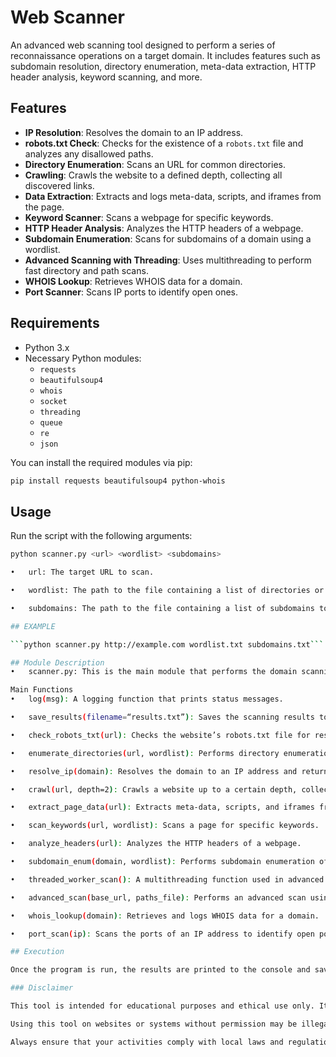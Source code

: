 # Web Scanner

An advanced web scanning tool designed to perform a series of reconnaissance operations on a target domain. It includes features such as subdomain resolution, directory enumeration, meta-data extraction, HTTP header analysis, keyword scanning, and more.

## Features

- **IP Resolution**: Resolves the domain to an IP address.
- **robots.txt Check**: Checks for the existence of a `robots.txt` file and analyzes any disallowed paths.
- **Directory Enumeration**: Scans an URL for common directories.
- **Crawling**: Crawls the website to a defined depth, collecting all discovered links.
- **Data Extraction**: Extracts and logs meta-data, scripts, and iframes from the page.
- **Keyword Scanner**: Scans a webpage for specific keywords.
- **HTTP Header Analysis**: Analyzes the HTTP headers of a webpage.
- **Subdomain Enumeration**: Scans for subdomains of a domain using a wordlist.
- **Advanced Scanning with Threading**: Uses multithreading to perform fast directory and path scans.
- **WHOIS Lookup**: Retrieves WHOIS data for a domain.
- **Port Scanner**: Scans IP ports to identify open ones.

## Requirements

- Python 3.x
- Necessary Python modules:
    - `requests`
    - `beautifulsoup4`
    - `whois`
    - `socket`
    - `threading`
    - `queue`
    - `re`
    - `json`

You can install the required modules via pip:

```bash
pip install requests beautifulsoup4 python-whois
```

## Usage

Run the script with the following arguments:
```bash
python scanner.py <url> <wordlist> <subdomains>

•	url: The target URL to scan.

•	wordlist: The path to the file containing a list of directories or paths to search.

•	subdomains: The path to the file containing a list of subdomains to enumerate.

## EXAMPLE

```python scanner.py http://example.com wordlist.txt subdomains.txt```

## Module Description
•	scanner.py: This is the main module that performs the domain scanning. It uses various functions to gather information, such as DNS resolution, content analysis, directory scanning, and more.

Main Functions
•	log(msg): A logging function that prints status messages.

•	save_results(filename=“results.txt”): Saves the scanning results to a text file.

•	check_robots_txt(url): Checks the website’s robots.txt file for restrictions.

•	enumerate_directories(url, wordlist): Performs directory enumeration on a URL using a wordlist of paths.

•	resolve_ip(domain): Resolves the domain to an IP address and returns the associated host.

•	crawl(url, depth=2): Crawls a website up to a certain depth, collecting all discovered links.

•	extract_page_data(url): Extracts meta-data, scripts, and iframes from a webpage.

•	scan_keywords(url, wordlist): Scans a page for specific keywords.

•	analyze_headers(url): Analyzes the HTTP headers of a webpage.

•	subdomain_enum(domain, wordlist): Performs subdomain enumeration of a domain using a wordlist.

•	threaded_worker_scan(): A multithreading function used in advanced scanning.

•	advanced_scan(base_url, paths_file): Performs an advanced scan using threading to check the paths of a website.

•	whois_lookup(domain): Retrieves and logs WHOIS data for a domain.

•	port_scan(ip): Scans the ports of an IP address to identify open ports.

## Execution

Once the program is run, the results are printed to the console and saved in the results.txt file. Each function logs useful information during the scan.

### Disclaimer

This tool is intended for educational purposes and ethical use only. It is designed for penetration testing and security research within authorized environments. You must have explicit permission to scan and test the security of any system, website, or network.

Using this tool on websites or systems without permission may be illegal and could result in legal consequences. The author of this tool is not responsible for any misuse or damage caused by its use.

Always ensure that your activities comply with local laws and regulations. Use responsibly.
